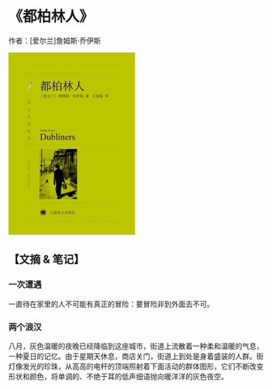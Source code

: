 # 《都柏林人》

作者：[爱尔兰]詹姆斯·乔伊斯

![](./src/20250626185803.jpg)
## 【文摘 & 笔记】
### 一次遭遇

一直待在家里的人不可能有真正的冒险：要冒险非到外面去不可。

### 两个浪汉

八月，灰色温暖的夜晚已经降临到这座城市，街道上流散着一种柔和温暖的气息，一种夏日的记忆。由于星期天休息，商店关门，街道上到处是身着盛装的人群。街灯像发光的珍珠，从高高的电杆的顶端照射着下面活动的群体图形，它们不断改变形状和颜色，将单调的、不绝于耳的低声细语抛向暖洋洋的灰色夜空。